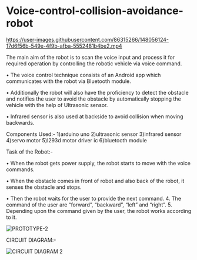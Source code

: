 # Voice-control-collision-avoidance-robot
 
https://user-images.githubusercontent.com/86315266/148056124-17d6f56b-549e-4f9b-afba-5552481b4be2.mp4
 
 The main aim of the robot is to scan the voice input and process it for 
required operation by controlling the robotic vehicle via voice 
command.

• The voice control technique consists of an Android app which 
communicates with the robot via Bluetooth module.

• Additionally the robot will also have the proficiency to detect the 
obstacle and notifies the user to avoid the obstacle by automatically 
stopping the vehicle with the help of Ultrasonic sensor.

• Infrared sensor is also used at backside to avoid collision when moving 
backwards.

Components Used:-
1)arduino uno
2)ultrasonic sensor
3)infrared sensor
4)servo motor
5)l293d motor driver ic
6)bluetooth module

 Task of the Robot:-
 
• When the robot gets power supply, the robot starts to move with the 
voice commands.

• When the obstacle comes in front of robot and also back of the robot, it 
senses the obstacle and stops.

• Then the robot waits for the user to provide the next command. 4. The 
command of the user are “forward”, “backward”, “left” and “right”. 5. 
Depending upon the command given by the user, the robot works 
according to it.

![PROTOTYPE-2](https://user-images.githubusercontent.com/86315266/132645306-5c14b067-83cf-4fc5-9de4-ed0d36d1dc5b.jpeg)

 CIRCUIT DIAGRAM:-

![CIRCUIT DIAGRAM 2](https://user-images.githubusercontent.com/86315266/132645580-dcb64da4-1239-4003-8208-79e0359db183.png)



